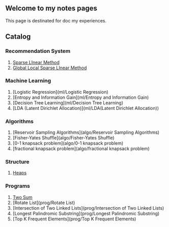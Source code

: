 ## Welcome to my notes pages
This page is destinated for doc my experiences.

## Catalog

### Recommendation System

1. [Sparse LInear Method](recosys/SLIM)
2. [Global Local Sparse LInear Method](recosys/GLSLIM)

### Machine Learning

1. [Logistic Regression](ml/Logistic Regression)
2. [Entropy and Information Gain](ml/Entropy and Information Gain)
3. [Decision Tree Learning](ml/Decision Tree Learning)
4. [LDA (Latent Dirichlet Allocation)](ml/LDA(Latent Dirichlet Allocation))

### Algorithms

1. [Reservoir Sampling Algorithms](algo/Reservoir Sampling Algorithms)
2. [Fisher-Yates Shuffle](algo/Fisher-Yates Shuffle)
3. [0-1 knapsack problem](algo/0-1 knapsack problem)
4. [fractional knapsack problem](algo/fractional knapsack problem)

### Structure
1. [Heaps](structure/heaps)

### Programs

1. [Two Sum](prog/2sum)
2. [Rotate List](prog/Rotate List)
3. [Intersection of Two Linked Lists](prog/Intersection of Two Linked Lists)
4. [Longest Palindromic Substring](prog/Longest Palindromic Substring)
5. [Top K Frequent Elements](prog/Top K Frequent Elements)
